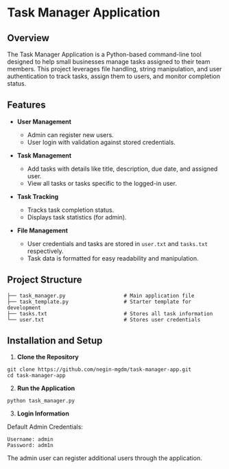 # Task Manager Application  

## Overview  
The Task Manager Application is a Python-based command-line tool designed to help small businesses manage tasks assigned to their team members. This project leverages file handling, string manipulation, and user authentication to track tasks, assign them to users, and monitor completion status.  

## Features  
- **User Management**  
  - Admin can register new users.  
  - User login with validation against stored credentials.  

- **Task Management**  
  - Add tasks with details like title, description, due date, and assigned user.  
  - View all tasks or tasks specific to the logged-in user.  

- **Task Tracking**  
  - Tracks task completion status.  
  - Displays task statistics (for admin).  

- **File Management**  
  - User credentials and tasks are stored in `user.txt` and `tasks.txt` respectively.  
  - Task data is formatted for easy readability and manipulation.  

## Project Structure  
```
├── task_manager.py                   # Main application file
├── task_template.py                  # Starter template for development
├── tasks.txt                         # Stores all task information
└── user.txt                          # Stores user credentials
```

## Installation and Setup  

1. **Clone the Repository**  
```
git clone https://github.com/negin-mgdm/task-manager-app.git
cd task-manager-app
```
2. **Run the Application**
```
python task_manager.py
```
3. **Login Information**
   
  Default Admin Credentials:
```
Username: admin  
Password: adm1n  
```
The admin user can register additional users through the application.



